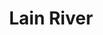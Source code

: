 ---
title: "Lain River"
title_bn: "লেইন নদী"
description: "It started from Jaintapur in Sylet and ended after reaching Dhupi."
---